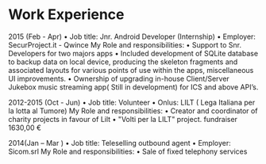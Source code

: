 # Work Experience

2015 (Feb - Apr)
•	Job title: Jnr. Android Developer (Internship)
•	Employer: SecurProject.it - Qwince
My Role and responsibilities:
•	Support to Snr. Developers for two majors apps
•	Included development of  SQLite database to backup data on local device, producing the skeleton fragments and associated layouts for various points of use within the apps, miscellaneous UI improvements.
•	Ownership of upgrading in-house Client/Server Jukebox music streaming app( Still in development)  for ICS and above API’s.

2012-2015 (Oct - Jun)
•	Job title: Volunteer
•	Onlus: LILT ( Lega Italiana per la lotta al Tumore) 
My Role and responsibilities:
•	Creator and coordinator of charity projects in favour of Lilt
•	"Volti per la LILT" project. fundraiser 1630,00 €

2014(Jan – Mar )
•	Job title: Teleselling outbound agent
•	Employer: Sicom.srl
My Role and responsibilities:
•	Sale of fixed telephony services 
